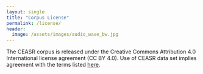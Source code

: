 ```yaml
---
layout: single
title: "Corpus License"
permalink: /license/
header:
  image: /assets/images/audio_wave_bw.jpg
---
```


The CEASR corpus is released under the Creative Commons Attribution 4.0 International license agreement (CC BY 4.0).
Use of CEASR data set implies agreement with the terms listed [here](http://creativecommons.org/licenses/by/4.0/legalcode).